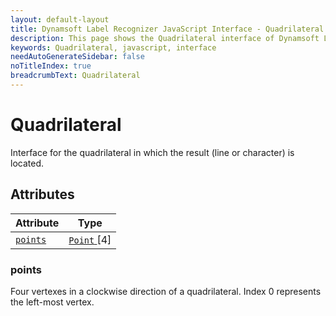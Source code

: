 ```yaml
---
layout: default-layout
title: Dynamsoft Label Recognizer JavaScript Interface - Quadrilateral
description: This page shows the Quadrilateral interface of Dynamsoft Label Recognizer for JavaScript.
keywords: Quadrilateral, javascript, interface
needAutoGenerateSidebar: false
noTitleIndex: true
breadcrumbText: Quadrilateral
---
```


# Quadrilateral

Interface for the quadrilateral in which the result (line or character) is located.

## Attributes

| Attribute | Type |
|---------- | ---- |
| [ `points` ](#points) | [ `Point` ](point.md)[4] |

### points

Four vertexes in a clockwise direction of a quadrilateral. Index 0 represents the left-most vertex. 
